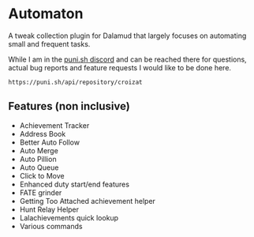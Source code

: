 # Automaton

A tweak collection plugin for Dalamud that largely focuses on automating small and frequent tasks.

While I am in the [puni.sh discord](https://discord.gg/punishxiv) and can be reached there for questions, actual bug reports and feature requests I would like to be done here.

```
https://puni.sh/api/repository/croizat
```

## Features (non inclusive)

- Achievement Tracker
- Address Book
- Better Auto Follow
- Auto Merge
- Auto Pillion
- Auto Queue
- Click to Move
- Enhanced duty start/end features
- FATE grinder
- Getting Too Attached achievement helper
- Hunt Relay Helper
- Lalachievements quick lookup
- Various commands
